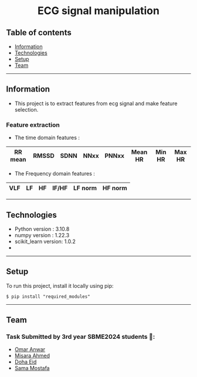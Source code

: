 <center>  <h1> ECG signal manipulation </h1>
</center>

## Table of contents
* [Information](#information)
* [Technologies](#Technologies)
* [Setup](#setup)
* [Team](#team)

<hr>

## Information
- This project is to extract features from ecg signal and make feature selection.
### Feature extraction
- The time domain features :

| RR mean        |  RMSSD   | SDNN | NNxx | PNNxx |Mean HR |  Min HR| Max HR|
| :-----:        |   :---:  | :---:| :---:| :---: | :---:  | :---:  | :---: |
- The Frequency domain features :

| VLF            |     LF   |   HF  | lF/HF | LF norm  | HF norm |  
| :-----:        |   :---:  | :---: | :---: |  :---:   | :---:   |






<hr>



## Technologies
- Python version : 3.10.8
- numpy version : 1.22.3
- scikit_learn version: 1.0.2
- 


<hr>

## Setup
To run this project, install it locally using pip:

```
$ pip install "required_modules"
```
<hr>


## Team
### Task Submitted by 3rd year SBME2024 students 💉:
* [Omar Anwar](https://github.com/omaranwar21) 
* [Misara Ahmed](https://github.com/Misara-Ahmed) 
* [Doha Eid](https://github.com/doha-eid)
* [Sama Mostafa](https://github.com/SamaMostafa1) 


